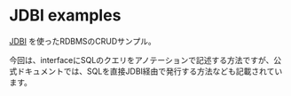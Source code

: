 # JDBI examples

[JDBI](http://jdbi.org/) を使ったRDBMSのCRUDサンプル。

今回は、interfaceにSQLのクエリをアノテーションで記述する方法ですが、公式ドキュメントでは、SQLを直接JDBI経由で発行する方法なども記載されています。